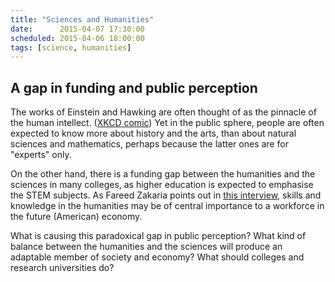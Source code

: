 ```yaml
---
title: "Sciences and Humanities"
date:      2015-04-07 17:30:00
scheduled: 2015-04-06 18:00:00
tags: [science, humanities]
---
```

## A gap in funding and public perception

The works of Einstein and Hawking are often thought of as the pinnacle of the human intellect. ([XKCD comic](https://xkcd.com/435/)) Yet in the public sphere, people are often expected to know more about history and the arts, than about natural sciences and mathematics, perhaps because the latter ones are for "experts" only.

On the other hand, there is a funding gap between the humanities and the sciences in many colleges, as higher education is expected to emphasise the STEM subjects. As Fareed Zakaria points out in [this interview](http://www.bloomberg.com/news/videos/2015-03-31/what-is-the-value-of-a-liberal-education-), skills and knowledge in the humanities may be of central importance to a workforce in the future (American) economy.

What is causing this paradoxical gap in public perception? What kind of balance between the humanities and the sciences will produce an adaptable member of society and economy? What should colleges and research universities do?
